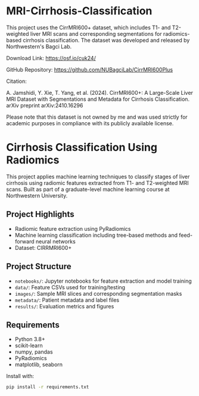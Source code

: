 # MRI-Cirrhosis-Classification

This project uses the CirrMRI600+ dataset, which includes T1- and T2-weighted liver MRI scans and corresponding segmentations for radiomics-based cirrhosis classification. The dataset was developed and released by Northwestern's Bagci Lab.

Download Link: https://osf.io/cuk24/

GitHub Repository: https://github.com/NUBagciLab/CirrMRI600Plus

Citation:

A. Jamshidi, Y. Xie, T. Yang, et al. (2024). CirrMRI600+: A Large-Scale Liver MRI Dataset with Segmentations and Metadata for Cirrhosis Classification. arXiv preprint arXiv:2410.16296

Please note that this dataset is not owned by me and was used strictly for academic purposes in compliance with its publicly available license.

# Cirrhosis Classification Using Radiomics

This project applies machine learning techniques to classify stages of liver cirrhosis using radiomic features extracted from T1- and T2-weighted MRI scans. Built as part of a graduate-level machine learning course at Northwestern University.

## Project Highlights
- Radiomic feature extraction using PyRadiomics
- Machine learning classification including tree-based methods and feed-forward neural networks
- Dataset: CIRRMRI600+

## Project Structure
- `notebooks/`: Jupyter notebooks for feature extraction and model training
- `data/`: Feature CSVs used for training/testing
- `images/`: Sample MRI slices and corresponding segmentation masks
- `metadata/`: Patient metadata and label files
- `results/`: Evaluation metrics and figures

## Requirements
- Python 3.8+
- scikit-learn
- numpy, pandas
- PyRadiomics
- matplotlib, seaborn

Install with:
```bash
pip install -r requirements.txt
